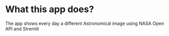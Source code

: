 # What this app does?
The app shows every day a different Astronomical image using NASA Open API and Stremlit